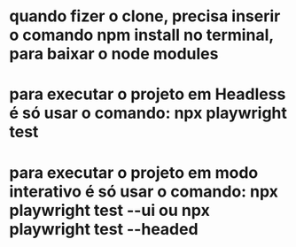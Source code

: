 # quando fizer o clone, precisa inserir o comando npm install no terminal, para baixar o node modules 
# para executar o projeto em Headless é só usar o comando: npx playwright test
# para executar o projeto em modo interativo é só usar o comando: npx playwright test --ui ou npx playwright test --headed
 
